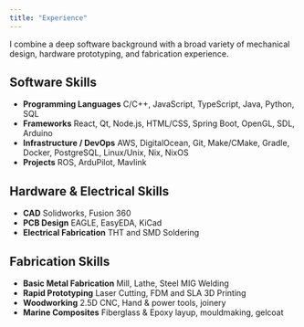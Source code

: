 ```yaml
---
title: "Experience"
---
```


I combine a deep software background with a broad variety of mechanical design, hardware prototyping, and fabrication experience.

## Software Skills

- **Programming Languages** C/C++, JavaScript, TypeScript, Java, Python, SQL
- **Frameworks** React, Qt, Node.js, HTML/CSS, Spring Boot, OpenGL, SDL, Arduino
- **Infrastructure / DevOps** AWS, DigitalOcean, Git, Make/CMake, Gradle, Docker, PostgreSQL, Linux/Unix, Nix, NixOS
- **Projects** ROS, ArduPilot, Mavlink

## Hardware & Electrical Skills

- **CAD** Solidworks, Fusion 360
- **PCB Design** EAGLE, EasyEDA, KiCad
- **Electrical Fabrication** THT and SMD Soldering

## Fabrication Skills

- **Basic Metal Fabrication** Mill, Lathe, Steel MIG Welding
- **Rapid Prototyping** Laser Cutting, FDM and SLA 3D Printing
- **Woodworking** 2.5D CNC, Hand & power tools, joinery
- **Marine Composites** Fiberglass & Epoxy layup, mouldmaking, gelcoat
